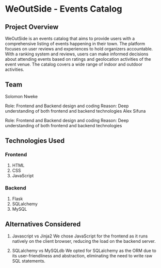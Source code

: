 
# WeOutSide - Events Catalog
## Project Overview
WeOutSide is an events catalog that aims to provide users with a comprehensive listing of events happening in their town. The platform focuses on user reviews and experiences to hold organizers accountable. With a ranking system and reviews, users can make informed decisions about attending events based on ratings and geolocation activities of the event venue. The catalog covers a wide range of indoor and outdoor activities.

## Team
Solomon Nweke

Role: Frontend and Backend design and coding
Reason: Deep understanding of both frontend and backend technologies
Alex Sifuna

Role: Frontend and Backend design and coding
Reason: Deep understanding of both frontend and backend technologies

## Technologies Used
### Frontend
1. HTML
2. CSS
3. JavaScript
### Backend
1. Flask
2. SQLalchemy
3. MySQL

## Alternatives Considered
1. Javascript vs Jinja2
We chose JavaScript for the frontend as it runs natively on the client browser, reducing the load on the backend server.

2. SQLalchemy vs MySQLdb
We opted for SQLalchemy as the ORM due to its user-friendliness and abstraction, eliminating the need to write raw SQL statements.